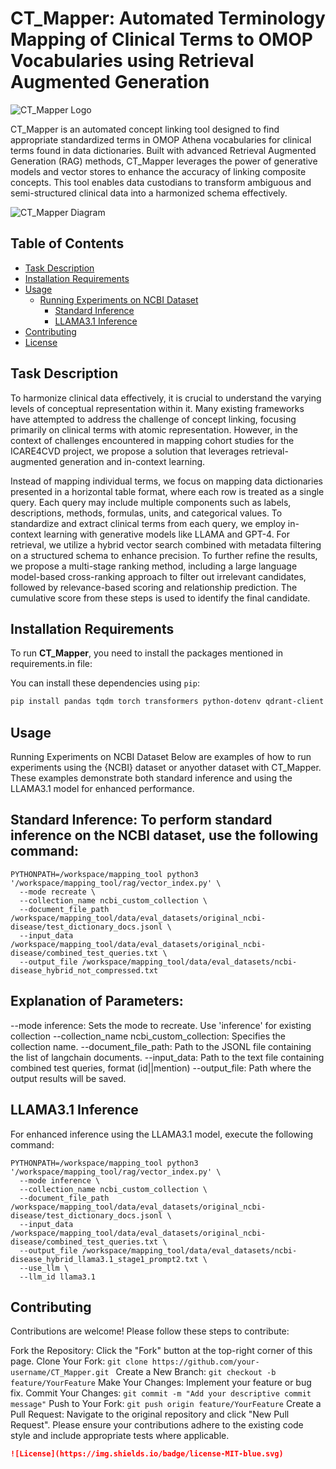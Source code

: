 # CT_Mapper: Automated Terminology Mapping of Clinical Terms to OMOP Vocabularies using Retrieval Augmented Generation

![CT_Mapper Logo](https://github.com/user-attachments/assets/45a29e7d-58d3-4532-a5ef-b90daa624bc7)

CT_Mapper is an automated concept linking tool designed to find appropriate standardized terms in OMOP Athena vocabularies for clinical terms found in data dictionaries. Built with advanced Retrieval Augmented Generation (RAG) methods, CT_Mapper leverages the power of generative models and vector stores to enhance the accuracy of linking composite concepts. This tool enables data custodians to transform ambiguous and semi-structured clinical data into a harmonized schema effectively.

![CT_Mapper Diagram](https://github.com/user-attachments/assets/5fa77c82-58ad-4736-bc83-b3a57a33dab4)

## Table of Contents

- [Task Description](#task-description)
- [Installation Requirements](#installation-requirements)
- [Usage](#usage)
  - [Running Experiments on NCBI Dataset](#running-experiments-on-ncbi-dataset)
    - [Standard Inference](#standard-inference)
    - [LLAMA3.1 Inference](#llama31-inference)
- [Contributing](#contributing)
- [License](#license)

## Task Description

To harmonize clinical data effectively, it is crucial to understand the varying levels of conceptual representation within it. Many existing frameworks have attempted to address the challenge of concept linking, focusing primarily on clinical terms with atomic representation. However, in the context of challenges encountered in mapping cohort studies for the ICARE4CVD project, we propose a solution that leverages retrieval-augmented generation and in-context learning.

Instead of mapping individual terms, we focus on mapping data dictionaries presented in a horizontal table format, where each row is treated as a single query. Each query may include multiple components such as labels, descriptions, methods, formulas, units, and categorical values. To standardize and extract clinical terms from each query, we employ in-context learning with generative models like LLAMA and GPT-4. For retrieval, we utilize a hybrid vector search combined with metadata filtering on a structured schema to enhance precision. To further refine the results, we propose a multi-stage ranking method, including a large language model-based cross-ranking approach to filter out irrelevant candidates, followed by relevance-based scoring and relationship prediction. The cumulative score from these steps is used to identify the final candidate.



## Installation Requirements

To run **CT_Mapper**, you need to install the packages mentioned in requirements.in file:

You can install these dependencies using `pip`:

```bash
pip install pandas tqdm torch transformers python-dotenv qdrant-client langchain langchain_openai ctransformers pydantic>=1.10.8 typing-extensions>=4.8.0 torch>=2.2.2 openai>=1.19.0 qdrant-client>=1.8.2 langchain-community togather faiss-cpu faiss-gpu langchain-togather simstring-fast
```
## Usage

Running Experiments on NCBI Dataset
Below are examples of how to run experiments using the {NCBI} dataset or anyother dataset with CT_Mapper. These examples demonstrate both standard inference and using the LLAMA3.1 model for enhanced performance.

## Standard Inference: To perform standard inference on the NCBI dataset, use the following command:
```
PYTHONPATH=/workspace/mapping_tool python3 '/workspace/mapping_tool/rag/vector_index.py' \
  --mode recreate \
  --collection_name ncbi_custom_collection \
  --document_file_path /workspace/mapping_tool/data/eval_datasets/original_ncbi-disease/test_dictionary_docs.jsonl \
  --input_data /workspace/mapping_tool/data/eval_datasets/original_ncbi-disease/combined_test_queries.txt \
  --output_file /workspace/mapping_tool/data/eval_datasets/ncbi-disease_hybrid_not_compressed.txt
```

## Explanation of Parameters:

  --mode inference: Sets the mode to recreate. Use 'inference' for existing collection
  --collection_name ncbi_custom_collection: Specifies the collection name.
  --document_file_path: Path to the JSONL file containing the list of langchain documents.
  --input_data: Path to the text file containing combined test queries, format (id||mention)
  --output_file: Path where the output results will be saved.

## LLAMA3.1 Inference

For enhanced inference using the LLAMA3.1 model, execute the following command:

```
PYTHONPATH=/workspace/mapping_tool python3 '/workspace/mapping_tool/rag/vector_index.py' \
  --mode inference \
  --collection_name ncbi_custom_collection \
  --document_file_path /workspace/mapping_tool/data/eval_datasets/original_ncbi-disease/test_dictionary_docs.jsonl \
  --input_data /workspace/mapping_tool/data/eval_datasets/original_ncbi-disease/combined_test_queries.txt \
  --output_file /workspace/mapping_tool/data/eval_datasets/ncbi-disease_hybrid_llama3.1_stage1_prompt2.txt \
  --use_llm \
  --llm_id llama3.1
```


## Contributing

Contributions are welcome! Please follow these steps to contribute:

Fork the Repository: Click the "Fork" button at the top-right corner of this page.
Clone Your Fork:
```git clone https://github.com/your-username/CT_Mapper.git ```
Create a New Branch:
```git checkout -b feature/YourFeature```
Make Your Changes: Implement your feature or bug fix.
Commit Your Changes:
```git commit -m "Add your descriptive commit message"```
Push to Your Fork:
```git push origin feature/YourFeature```
Create a Pull Request: Navigate to the original repository and click "New Pull Request".
Please ensure your contributions adhere to the existing code style and include appropriate tests where applicable.

```markdown
![License](https://img.shields.io/badge/license-MIT-blue.svg)


